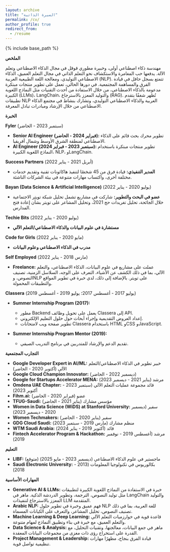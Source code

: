```yaml
---
layout: archive
title: "السيرة الذاتية"
permalink: /cv/
author_profile: true
redirect_from:
  - /resume
---
```


{% include base_path %}


**الملخص**  

مهندسة ذكاء اصطناعي أولى، وخبيرة مطوري قوقل في مجال الذكاء الاصطناعي وتعلم الآلة. يدفعها حب المغامرة والاستكشاف نحو التعلم الذاتي في مجال التعلم العميق، الذكاء الاصطناعي التوليدي، ومعالجة اللغة الطبيعية العربية (NLP). تتمتع بسجل حافل في قيادة الفرق والمساهمة المجتمعية. في دورها الحالي، تعمل على تطوير منتجات مبتكرة مدعومة بالذكاء الاصطناعي، من خلال الاستفادة من أحدث التقنيات مثل النماذج اللغوية الكبيرة (LLMs)، LangChain، والتوليد المعزز بالاسترجاع (RAG). تُظهر شغفًا بتقدم تطبيقات NLP العربية والذكاء الاصطناعي التوليدي، وتشارك بنشاط في مجتمع الذكاء الاصطناعي من خلال الإرشاد ومبادرات تبادل المعرفة.

**الخبرة**

**Fyler** (سبتمبر 2023 - الحاضر)

* **Senior AI Engineer (فبراير 2024 - الحاضر):** تطوير محرك بحث قائم على الذكاء الاصطناعي لمنطقة الشرق الأوسط وشمال أفريقيا.
* **AI Engineer (سبتمبر 2023 - فبراير 2024):** تطوير منتجات مبتكرة باستخدام النماذج اللغوية الكبيرة، NLP، وLangChain.

**Success Partners** (أبريل 2021 - يناير 2022)

* **المدير التنفيذي:** قيادة فرق من 45 شخصًا لتنفيذ هاكاثونات تقنية وتقديم خدمات مختلفة أخرى، واكتساب مهارات متنوعة في بيئة الشركات الناشئة.

**Bayan (Data Science & Artificial Intelligence)** (يوليو 2020 - يناير 2022)

* **عضو في البحث والتطوير:** شاركت في مشاريع تشمل تحليل شبكة تويتر الاجتماعية خلال الجائحة، تحليل تغريدات حج 2021، وتحليل المشاعر على تويتر بشأن إعادة فتح المدارس.

**Techie Bits** (يوليو 2020 - يناير 2022)

* **مستشارة في علوم البيانات والذكاء الاصطناعي/التعلم الآلي**

**Code for Girls** (مايو 2020 - يناير 2022)

* **مدرب في الذكاء الاصطناعي وعلوم البيانات**

**Self Employed** (مارس 2018 - يناير 2022)

* **Freelance:** عملت على مشاريع في علوم البيانات، الذكاء الاصطناعي، والتعلم الآلي، بما في ذلك الكشف عن الأشياء، التعرف على الوجه، السلاسل الزمنية، تصنيف النصوص، وNLP على تويتر. بالإضافة إلى ذلك، لدي خبرة في تطوير المواقع والتطبيقات المحمولة.

**Classera** (يوليو 2017 - أغسطس 2017؛ يوليو 2019 - أغسطس 2019)

* **Summer Internship Program (2017):**
    * مطور Backend يعمل على تحويل وظائف Classera إلى API.
    * إعداد العروض التقديمية وإجراء أبحاث حول حلول التعليم الإلكتروني.
    * تطوير صفحة ويب لامتحانات Classera باستخدام HTML وCSS وJavaScript.

* **Summer Internship Program Mentor (2019):**
    * تقديم الدعم والإرشاد للمتدربين في برنامج التدريب الصيفي.

**التجارب المجتمعية**

* **Google Developer Expert in AI/ML:** خبير تطوير في الذكاء الاصطناعي/التعلم الآلي (أكتوبر 2020 - الحاضر)
* **Google Cloud Champion Innovator:** (ديسمبر 2022 - الحاضر)
* **Google for Startups Accelerator MENA:** مرشد (يناير 2021 - ديسمبر 2023)
* **Omdena UAE Chapter:** قائد مجموعة عمليات التعلم الآلي (سبتمبر 2023 - أكتوبر 2023)
* **Fihm.ai:** عضو (فبراير 2020 - الحاضر)
* **TFUG-Saudi:** مؤسس مشارك (يناير 2021 - الحاضر)
* **Women in Data Science (WiDS) at Stanford University:** سفير (ديسمبر 2020 - ديسمبر 2023)
* **Women Techmakers:** سفير (يناير 2020 - الحاضر)
* **GDG Cloud Saudi:** منظم مشارك (مارس 2019 - سبتمبر 2023)
* **WTM Saudi Arabia:** قائد (أكتوبر 2019 - يناير 2024)
* **Fintech Accelerator Program & Hackathon:** مرشد (أغسطس 2019 - نوفمبر 2019)

**التعليم**

* **LIBF:** ماجستير في علوم الذكاء الاصطناعي (ديسمبر 2023 - مايو 2025) (متوقع)
* **Saudi Electronic University:** بكالوريوس في تكنولوجيا المعلومات (2013 - 2018)

**المهارات الأساسية**

* **Generative AI & LLMs:** خبرة في الاستفادة من النماذج اللغوية الكبيرة لتطبيقات مثل توليد النصوص، الترجمة، وتطوير الدردشة الذكية. ماهر في LangChain والتوليد المعزز بالاسترجاع لتنفيذات LLM المتقدمة.
* **Arabic NLP:** فهم عميق وخبرة في تطوير حلول NLP للغة العربية، بما في ذلك تصنيف النصوص، تحليل المشاعر، والتعرف على الكيانات المسماة.
* **Machine Learning & Deep Learning:** قاعدة قوية في خوارزميات التعلم الآلي والتعلم العميق، مع خبرة في بناء وتطبيق النماذج لمهام متنوعة.
* **Data Science & Analysis:** ماهر في جمع البيانات، معالجتها، وتقنيات التحليل، مع القدرة على استخراج رؤى ذات مغزى من مجموعات البيانات المعقدة.
* **Project Management & Leadership:** قيادة الفرق بنجاح، مظهرًا مهارات تنظيمية تواصل قوية.


<!-- Education
======
* B.S. in GitHub, GitHub University, 2012
* M.S. in Jekyll, GitHub University, 2014
* Ph.D in Version Control Theory, GitHub University, 2018 (expected)

Work experience
======
* Summer 2015: Research Assistant
  * Github University
  * Duties included: Tagging issues
  * Supervisor: Professor Git

* Fall 2015: Research Assistant
  * Github University
  * Duties included: Merging pull requests
  * Supervisor: Professor Hub
  
Skills
======
* Skill 1
* Skill 2
  * Sub-skill 2.1
  * Sub-skill 2.2
  * Sub-skill 2.3
* Skill 3

Publications
======
  <ul>{% for post in site.publications %}
    {% include archive-single-cv.html %}
  {% endfor %}</ul> -->
  
<!-- Talks
======
  <ul>{% for post in site.talks %}
    {% include archive-single-talk-cv.html %}
  {% endfor %}</ul>
  
Teaching
======
  <ul>{% for post in site.teaching %}
    {% include archive-single-cv.html %}
  {% endfor %}</ul> -->
  
<!-- Service and leadership
======
* Currently signed in to 43 different slack teams -->

